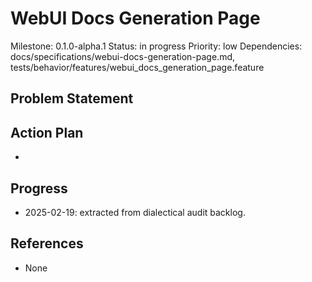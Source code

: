 # WebUI Docs Generation Page
Milestone: 0.1.0-alpha.1
Status: in progress
Priority: low
Dependencies: docs/specifications/webui-docs-generation-page.md, tests/behavior/features/webui_docs_generation_page.feature

## Problem Statement
<description>


## Action Plan
- <tasks>

## Progress
- 2025-02-19: extracted from dialectical audit backlog.

## References
- None
